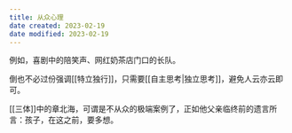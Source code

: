 ```yaml
---
title: 从众心理
date created: 2023-02-19
date modified: 2023-02-19
---
```


例如，喜剧中的陪笑声、网红奶茶店门口的长队。

倒也不必过份强调[[特立独行]]，只需要[[自主思考|独立思考]]，避免人云亦云即可。

[[三体]]中的章北海，可谓是不从众的极端案例了，正如他父亲临终前的遗言所言：孩子，在这之前，要多想。
